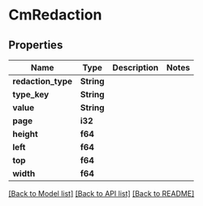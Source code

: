 # CmRedaction

## Properties

Name | Type | Description | Notes
------------ | ------------- | ------------- | -------------
**redaction_type** | **String** |  | 
**type_key** | **String** |  | 
**value** | **String** |  | 
**page** | **i32** |  | 
**height** | **f64** |  | 
**left** | **f64** |  | 
**top** | **f64** |  | 
**width** | **f64** |  | 

[[Back to Model list]](../README.md#documentation-for-models) [[Back to API list]](../README.md#documentation-for-api-endpoints) [[Back to README]](../README.md)


